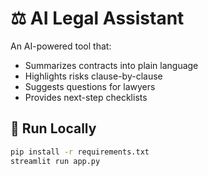 # ⚖️ AI Legal Assistant

An AI-powered tool that:
- Summarizes contracts into plain language
- Highlights risks clause-by-clause
- Suggests questions for lawyers
- Provides next-step checklists


## 🚀 Run Locally
```bash
pip install -r requirements.txt
streamlit run app.py
